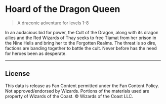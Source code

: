 # Hoard of the Dragon Queen

> A draconic adventure for levels 1-8

In an audacious bid for power, the Cult of the Dragon, along with its dragon allies and the Red Wizards of Thay seeks to free Tiamat from her prison in the Nine Hells and bring her to the Forgotten Realms. The threat is so dire, factions are banding together to battle the cult. Never before has the need for heroes been as desperate.

---

## License

This data is release as Fan Content permitted under the Fan Content Policy. Not approved/endorsed by Wizards. Portions of the materials used are property of Wizards of the Coast. © Wizards of the Coast LLC.
